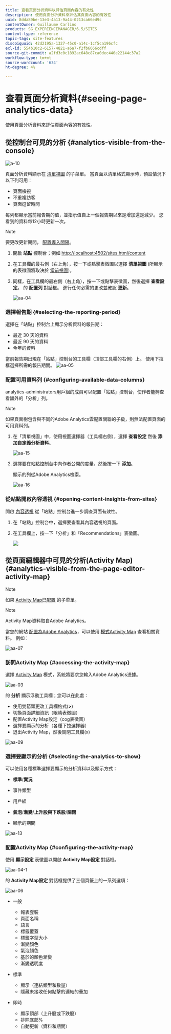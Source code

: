 ```yaml
---
title: 查看頁面分析資料以評估頁面內容的有效性
description: 使用頁面分析資料來評估其頁面內容的有效性
uuid: 8dda89be-13e3-4a13-9a44-0213ca66ed9c
contentOwner: Guillaume Carlino
products: SG_EXPERIENCEMANAGER/6.5/SITES
content-type: reference
topic-tags: site-features
discoiquuid: 42d2195a-1327-45c0-a14c-1cf5ca196cfc
exl-id: 554b10c2-6157-4821-a6a7-f2fb6666cdff
source-git-commit: a2fd3c0c1892ac648c87ca0dec440e22144c37a2
workflow-type: tm+mt
source-wordcount: '634'
ht-degree: 4%

---
```


# 查看頁面分析資料{#seeing-page-analytics-data}

使用頁面分析資料來評估頁面內容的有效性。

## 從控制台可見的分析 {#analytics-visible-from-the-console}

![a-10](assets/aa-10.png)

頁面分析資料顯示在 [清單視圖](/help/sites-authoring/basic-handling.md#list-view) 的子菜單。 當頁面以清單格式顯示時，預設情況下以下列可用：

* 頁面檢視
* 不重複訪客
* 頁面逗留時間

每列都顯示當前報告期的值，並指示值自上一個報告期以來是增加還是減少。 您看到的資料每12小時更新一次。

>[!NOTE]
>
>要更改更新期間， [配置導入間隔](/help/sites-administering/adobeanalytics-connect.md#configuring-the-import-interval)。

1. 開啟 **站點** 控制台；例如 [http://localhost:4502/sites.html/content](http://localhost:4502/sites.html/content)
1. 在工具欄的最右側（右上角），按一下或點擊表徵圖以選擇 **清單視圖** (所顯示的表徵圖將取決於 [當前視圖](/help/sites-authoring/basic-handling.md#viewing-and-selecting-resources))。

1. 同樣，在工具欄的最右側（右上角），按一下或點擊表徵圖，然後選擇 **查看設定**。 的 **配置列** 對話框。 進行任何必需的更改並確認 **更新**。

   ![aa-04](assets/aa-04.png)

### 選擇報告期 {#selecting-the-reporting-period}

選擇在「站點」控制台上顯示分析資料的報告期：

* 最近 30 天的資料
* 最近 90 天的資料
* 今年的資料

當前報告期出現在「站點」控制台的工具欄（頂部工具欄的右側）上。 使用下拉框選擇所需的報告期間。
![aa-05](assets/aa-05.png)

### 配置可用資料列 {#configuring-available-data-columns}

analytics-administrators用戶組的成員可以配置「站點」控制台，使作者能夠查看額外的「分析」列。

>[!NOTE]
>
>如果頁面樹包含與不同的Adobe Analytics雲配置關聯的子級，則無法配置頁面的可用資料列。

1. 在「清單視圖」中，使用視圖選擇器（工具欄右側），選擇 **查看設定** 然後 **添加自定義分析資料**。

   ![aa-15](assets/aa-15.png)

1. 選擇要在站點控制台中向作者公開的度量，然後按一下 **添加**。

   顯示的列從Adobe Analytics檢索。

   ![aa-16](assets/aa-16.png)

### 從站點開啟內容透視 {#opening-content-insights-from-sites}

開啟 [內容透視](/help/sites-authoring/content-insights.md) 從「站點」控制台進一步調查頁面有效性。

1. 在「站點」控制台中，選擇要查看其內容透視的頁面。
1. 在工具欄上，按一下「分析」和「Recommendations」表徵圖。

   ![](do-not-localize/chlimage_1-16a.png)

## 從頁面編輯器中可見的分析(Activity Map) {#analytics-visible-from-the-page-editor-activity-map}

>[!NOTE]
>
>如果 [Activity Map已配置](/help/sites-administering/adobeanalytics-connect.md#configuring-for-the-activity-map) 的子菜單。

>[!NOTE]
>
>Activity Map資料取自Adobe Analytics。

當您的網站 [配置為Adobe Analytics](/help/sites-administering/adobeanalytics-connect.md)，可以使用 [模式Activity Map](/help/sites-authoring/author-environment-tools.md#page-modes) 查看相關資料。 例如：

![aa-07](assets/aa-07.png)

### 訪問Activity Map {#accessing-the-activity-map}

選擇 [Activity Map](/help/sites-authoring/author-environment-tools.md#page-modes) 模式，系統將要求您輸入Adobe Analytics憑據。

![aa-03](assets/aa-03.png)

的 **分析** 顯示浮動工具欄；您可以在此處：

* 使用雙箭頭更改工具欄格式(**>**)
* 切換頁面詳細資訊（眼睛表徵圖）
* 配置Activity Map設定（cog表徵圖）
* 選擇要顯示的分析（各種下拉選擇器）
* 退出Activity Map，然後關閉工具欄(x)

![aa-09](assets/aa-09.png)

### 選擇要顯示的分析 {#selecting-the-analytics-to-show}

可以使用各種標準選擇要顯示的分析資料以及顯示方式：

* **標準**/**實況**

* 事件類型
* 用戶組
* **氣泡**/**漸變**/**上升股與下跌股**/**關閉**

* 顯示的期間

![aa-13](assets/aa-13.png)

### 配置Activity Map {#configuring-the-activity-map}

使用 **顯示設定** 表徵圖以開啟 **Activity Map設定** 對話框。

![aa-04-1](assets/aa-04-1.png)

的 **Activity Map設定** 對話框提供了三個頁籤上的一系列選項：

![aa-06](assets/aa-06.png)

* 一般

   * 報表套裝
   * 頁面名稱
   * 語言
   * 標籤覆蓋
   * 標籤字型大小
   * 漸變顏色
   * 氣泡顏色
   * 基於的顏色漸變
   * 漸變透明度

* 標準

   * 顯示（連結類型和數量）
   * 隱藏未接收任何點擊的連結的疊加

* 即時

   * 顯示頂部（上升股或下跌股）
   * 排除底部%
   * 自動更新（資料和期間）
